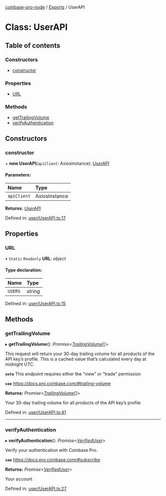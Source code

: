 [coinbase-pro-node](../README.md) / [Exports](../modules.md) / UserAPI

# Class: UserAPI

## Table of contents

### Constructors

- [constructor](userapi.md#constructor)

### Properties

- [URL](userapi.md#url)

### Methods

- [getTrailingVolume](userapi.md#gettrailingvolume)
- [verifyAuthentication](userapi.md#verifyauthentication)

## Constructors

### constructor

\+ **new UserAPI**(`apiClient`: AxiosInstance): [_UserAPI_](userapi.md)

#### Parameters:

| Name        | Type          |
| :---------- | :------------ |
| `apiClient` | AxiosInstance |

**Returns:** [_UserAPI_](userapi.md)

Defined in: [user/UserAPI.ts:17](https://github.com/bennycode/coinbase-pro-node/blob/baa73d4/src/user/UserAPI.ts#L17)

## Properties

### URL

▪ `Static` `Readonly` **URL**: _object_

#### Type declaration:

| Name    | Type     |
| :------ | :------- |
| `USERS` | _string_ |

Defined in: [user/UserAPI.ts:15](https://github.com/bennycode/coinbase-pro-node/blob/baa73d4/src/user/UserAPI.ts#L15)

## Methods

### getTrailingVolume

▸ **getTrailingVolume**(): _Promise_<[_TrailingVolume_](../interfaces/trailingvolume.md)[]\>

This request will return your 30-day trailing volume for all products of the API key’s profile. This is a cached value that’s calculated every day at midnight UTC.

**`note`** This endpoint requires either the “view” or “trade” permission

**`see`** https://docs.pro.coinbase.com/#trailing-volume

**Returns:** _Promise_<[_TrailingVolume_](../interfaces/trailingvolume.md)[]\>

Your 30-day trailing volume for all products of the API key’s profile

Defined in: [user/UserAPI.ts:41](https://github.com/bennycode/coinbase-pro-node/blob/baa73d4/src/user/UserAPI.ts#L41)

---

### verifyAuthentication

▸ **verifyAuthentication**(): _Promise_<[_VerifiedUser_](../interfaces/verifieduser.md)\>

Verify your authentication with Coinbase Pro.

**`see`** https://docs.pro.coinbase.com/#subscribe

**Returns:** _Promise_<[_VerifiedUser_](../interfaces/verifieduser.md)\>

Your account

Defined in: [user/UserAPI.ts:27](https://github.com/bennycode/coinbase-pro-node/blob/baa73d4/src/user/UserAPI.ts#L27)
